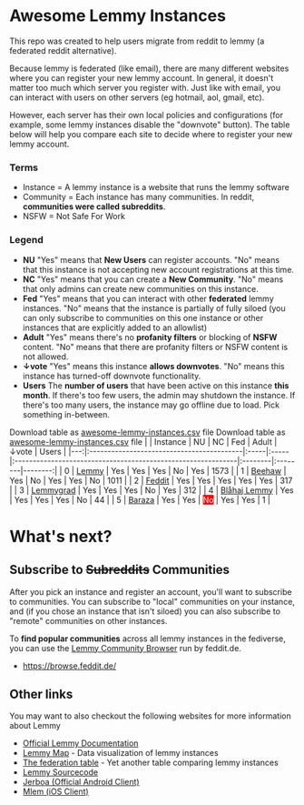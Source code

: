 
# Awesome Lemmy Instances

This repo was created to help users migrate from reddit to lemmy (a federated reddit alternative).

Because lemmy is federated (like email), there are many different websites where you can register your new lemmy account. In general, it doesn't matter too much which server you register with. Just like with email, you can interact with users on other servers (eg hotmail, aol, gmail, etc).

However, each server has their own local policies and configurations (for example, some lemmy instances disable the "downvote" button). The table below will help you compare each site to decide where to register your new lemmy account.

### Terms

 * Instance = A lemmy instance is a website that runs the lemmy software
 * Community = Each instance has many communities. In reddit, **communities were called subreddits**.
 * NSFW = Not Safe For Work

### Legend

 * **NU** "Yes" means that **New Users** can register accounts. "No" means that this instance is not accepting new account registrations at this time.
 * **NC** "Yes" means that you can create a **New Community**. "No" means that only admins can create new communities on this instance.
 * **Fed** "Yes" means that you can interact with other **federated** lemmy instances. "No" means that the instance is partially of fully siloed (you can only subscribe to communities on this one instance or other instances that are explicitly added to an allowlist)
 * **Adult** "Yes" means there's no **profanity filters** or blocking of **NSFW** content. "No" means that there are profanity filters or NSFW content is not allowed.
 * **↓vote** "Yes" means this instance **allows downvotes**. "No" means this instance has turned-off downvote functionality.
 * **Users** The **number of users** that have been active on this instance **this month**. If there's too few users, the admin may shutdown the instance. If there's too many users, the instance may go offline due to load. Pick something in-between.

Download table as [awesome-lemmy-instances.csv](https://raw.githubusercontent.com/maltfield/awesome-lemmy-instances/main/awesome-lemmy-instances.csv) file
Download table as <a href="https://raw.githubusercontent.com/maltfield/awesome-lemmy-instances/main/awesome-lemmy-instances.csv" target="_blank">awesome-lemmy-instances.csv</a> file
|    | Instance                                  | NU   | NC   | Fed                                                          | Adult   | ↓vote   |   Users |
|---:|:------------------------------------------|:-----|:-----|:-------------------------------------------------------------|:--------|:--------|--------:|
|  0 | [Lemmy](https://lemmy.ml)                 | Yes  | Yes  | Yes                                                          | No      | Yes     |    1573 |
|  1 | [Beehaw](https://beehaw.org)              | Yes  | No   | Yes                                                          | Yes     | No      |    1011 |
|  2 | [Feddit](https://feddit.de)               | Yes  | Yes  | Yes                                                          | Yes     | Yes     |     317 |
|  3 | [Lemmygrad](https://lemmygrad.ml)         | Yes  | Yes  | Yes                                                          | No      | Yes     |     312 |
|  4 | [Blåhaj Lemmy](https://lemmy.blahaj.zone) | Yes  | Yes  | Yes                                                          | Yes     | No      |      44 |
|  5 | [Baraza](https://baraza.africa)           | Yes  | Yes  | <span style="background-color: red; color: white;">No</span> | Yes     | Yes     |       1 |
# What's next?

## Subscribe to ~~Subreddits~~ Communities

After you pick an instance and register an account, you'll want to subscribe to communities. You can subscribe to "local" communities on your instance, and (if you chose an instance that isn't siloed) you can also subscribe to "remote" communities on other instances.

To **find popular communities** across all lemmy instances in the fediverse, you can use the [Lemmy Community Browser](https://browse.feddit.de/) run by feddit.de.

 * https://browse.feddit.de/

## Other links

You may want to also checkout the following websites for more information about Lemmy

 * [Official Lemmy Documentation](https://join-lemmy.org/docs/en/index.html)
 * [Lemmy Map](https://lemmymap.feddit.de) - Data visualization of lemmy instances
 * [The federation table](https://https://the-federation.info/platform/73) - Yet another table comparing lemmy instances
 * [Lemmy Sourcecode](https://github.com/LemmyNet/lemmy)
 * [Jerboa (Official Android Client)](https://f-droid.org/packages/com.jerboa/)
 * [Mlem (iOS Client)](https://testflight.apple.com/join/xQfmkJhc)

